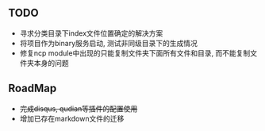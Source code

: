 ## TODO
* 寻求分类目录下index文件位置确定的解决方案
* 将项目作为binary服务启动, 测试非同级目录下的生成情况
* 修复ncp module中出现的只能复制文件夹下面所有文件和目录, 而不能复制文件夹本身的问题

## RoadMap
* <s>完成disqus, qudian等插件的配置使用</s>
* 增加已存在markdown文件的迁移
